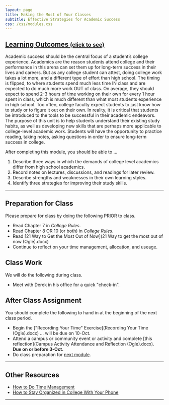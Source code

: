 ```yaml
---
layout: page
title: Making the Most of Your Classes
subtitle: Effective Strategies for Academic Success
css: /css/modules.css
---
```


<div class="panel-group-ILOs">
  <div class="panel panel-default">
    <div class="panel-heading">
      <h2 class="panel-title">
        <a data-toggle="collapse" href="#ILOs">Learning Outcomes <small>(click to see)</small></a>
      </h2>
    </div>
    <div id="ILOs" class="panel-collapse collapse">
      <div class="panel-body">
<p>Academic success should be the central focus of a student’s college experience. Academics are the reason students attend college and their performance in this arena can set them up for long-term success in their lives and careers. But as any college student can attest, doing college work takes a lot more, and a different type of effort than high school. The timing is flipped, to where students spend much less time IN class and are expected to do much more work OUT of class. On average, they should expect to spend 2-3 hours of time working on their own for every 1 hour spent in class, which is much different than what most students experience in high school. Too often, college faculty expect students to just know how to study or to figure it out on their own. In reality, it is critical that students be introduced to the tools to be successful in their academic endeavors. The purpose of this unit is to help students understand their existing study habits, as well as developing new skills that are perhaps more applicable to college-level academic work. Students will have the opportunity to practice reading, taking notes, asking questions in order to ensure long-term success in college.</p>

<p>After completing this module, you should be able to ...</p>

<ol>
  <li>Describe three ways in which the demands of college level academics differ from high school academics.</li>
  <li>Record notes on lectures, discussions, and readings for later review.</li>
  <li>Describe strengths and weaknesses in their own learning styles.</li>
  <li>Identify three strategies for improving their study skills.</li>
</ol>
      </div>
    </div>
  </div>
</div>

----

## Preparation for Class

Please prepare for class by doing the following PRIOR to class.

* Read Chapter 7 in *College Rules*.
* Read Chapter 8 OR 10 (or both) in *College Rules*.
* Read [21 Way to Get the Most Out of Now](21 Way to get the most out of now (Ogle).docx)
* Continue to reflect on your time management, allocation, and useage.

## Class Work

We will do the following during class.

* Meet with Derek in his office for a quick "check-in".


## After Class Assignment

You should complete the following to hand in at the beginning of the next class period.

* Begin the ["Recording Your Time" Exercise](Recording Your Time (Ogle).docx) ... will be due on 10-Oct.
* Attend a campus or community event or activity and complete [this reflection](Campus Activity Attendance and Reflection (Ogle).docx). **Due on or before 3-Oct.**
* Do class preparation for [next module](../Adulting).

----

## Other Resources

* [How to Do Time Management](https://thebestschools.org/magazine/how-to-manage-time/)
* [How to Stay Organized in College With Your Phone](https://thebestschools.org/resources/stay-organized-in-college-with-your-smartphone/)

----

